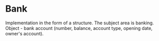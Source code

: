 # Bank
 Implementation in the form of a structure. The subject area is banking. Object - bank account (number, balance, account type, opening date, owner's account).
